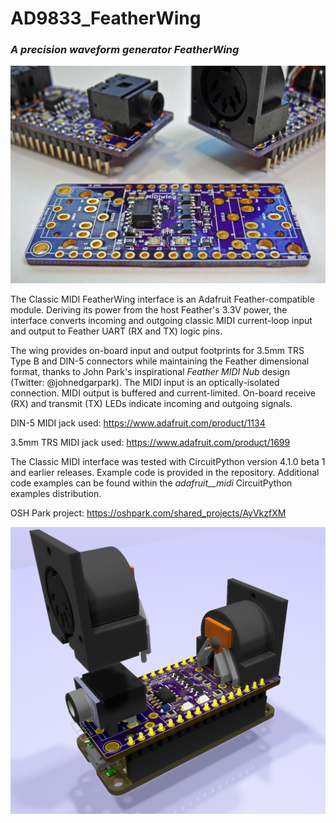 # AD9833_FeatherWing

### _A precision waveform generator FeatherWing_

![Image of Module](https://github.com/CedarGroveStudios/Classic_MIDI_FeatherWing/blob/master/DSC05764a%20lores.jpg)

The Classic MIDI FeatherWing interface is an Adafruit Feather-compatible module. Deriving its power from the host Feather's 3.3V power, the interface converts incoming and outgoing classic MIDI current-loop input and output to Feather UART (RX and TX) logic pins.

The wing provides on-board input and output footprints for 3.5mm TRS Type B and DIN-5 connectors while maintaining the Feather dimensional format, thanks to John Park's inspirational _Feather MIDI Nub_ design (Twitter: @johnedgarpark). The MIDI input is an optically-isolated connection. MIDI output is buffered and current-limited. On-board receive (RX) and transmit (TX) LEDs indicate incoming and outgoing signals.

DIN-5 MIDI jack used: https://www.adafruit.com/product/1134

3.5mm TRS MIDI jack used: https://www.adafruit.com/product/1699

The Classic MIDI interface was tested with CircuitPython version 4.1.0 beta 1 and earlier releases. Example code is provided in the repository. Additional code examples can be found within the _adafruit__midi_ CircuitPython examples distribution.

OSH Park project: https://oshpark.com/shared_projects/AyVkzfXM

![Image of Module](https://github.com/CedarGroveStudios/Classic_MIDI_FeatherWing/blob/master/Classic%20MIDI%20FeatherWing%20glam.png)
